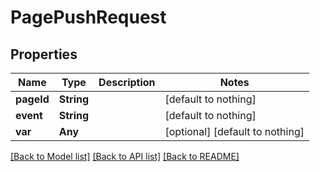 # PagePushRequest


## Properties
Name | Type | Description | Notes
------------ | ------------- | ------------- | -------------
**pageId** | **String** |  | [default to nothing]
**event** | **String** |  | [default to nothing]
**var** | **Any** |  | [optional] [default to nothing]


[[Back to Model list]](../README.md#models) [[Back to API list]](../README.md#api-endpoints) [[Back to README]](../README.md)


